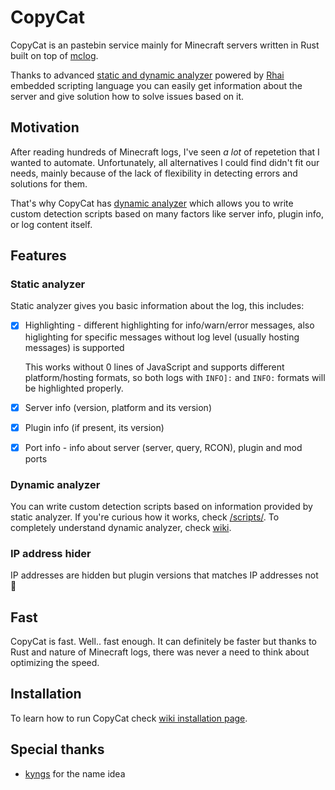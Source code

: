 # CopyCat
CopyCat is an pastebin service mainly for Minecraft servers written in Rust built on top of [mclog](https://github.com/quick-898/mclog).

Thanks to advanced [static and dynamic analyzer](https://github.com/quick-898/copycat/wiki/Analyzer) powered by [Rhai](https://rhai.rs/) embedded scripting language you can easily get information about the server and give solution how to solve issues based on it.

## Motivation
After reading hundreds of Minecraft logs, I've seen *a lot* of repetetion that I wanted to automate. Unfortunately, all alternatives I could find didn't fit our needs, mainly because of the lack of flexibility in detecting errors and solutions for them.

That's why CopyCat has [dynamic analyzer](https://github.com/quick-898/copycat/wiki/Analyzer#Dynamic) which allows you to write custom detection scripts based on many factors like server info, plugin info, or log content itself.

## Features
### Static analyzer
Static analyzer gives you basic information about the log, this includes:
- [x] Highlighting - different highlighting for info/warn/error messages, also higlighting for specific messages without log level (usually hosting messages) is supported
  
  This works without 0 lines of JavaScript and supports different platform/hosting formats, so both logs with `INFO]:` and `INFO:` formats will be highlighted properly.
- [x] Server info (version, platform and its version)
- [x] Plugin info (if present, its version)
- [x] Port info - info about server (server, query, RCON), plugin and mod ports

### Dynamic analyzer
You can write custom detection scripts based on information provided by static analyzer. If you're curious how it works, check [/scripts/](/scripts/).
To completely understand dynamic analyzer, check [wiki](https://github.com/quick-898/copycat/wiki/Analyzer#Dynamic).

### IP address hider
IP addresses are hidden but plugin versions that matches IP addresses not :tada:

## Fast
CopyCat is fast. Well.. fast enough. It can definitely be faster but thanks to Rust and nature of Minecraft logs, there was never a need to think about optimizing the speed.

## Installation
To learn how to run CopyCat check [wiki installation page](https://github.com/quick-898/copycat/wiki/Instalation).

## Special thanks
- [kyngs](https://github.com/kyngs) for the name idea
